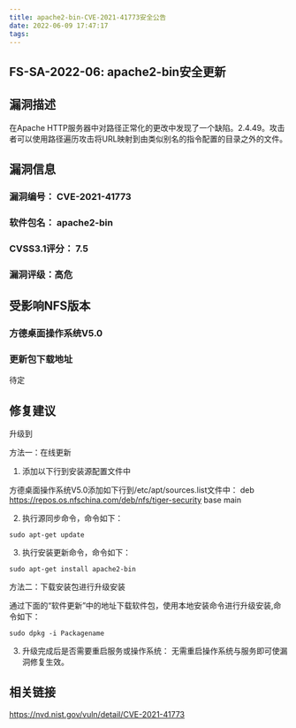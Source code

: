 ```yaml
---
title: apache2-bin-CVE-2021-41773安全公告
date: 2022-06-09 17:47:17
tags:
---
```

## FS-SA-2022-06: apache2-bin安全更新

## 漏洞描述

在Apache HTTP服务器中对路径正常化的更改中发现了一个缺陷。2.4.49。攻击者可以使用路径遍历攻击将URL映射到由类似别名的指令配置的目录之外的文件。

## 漏洞信息

###    漏洞编号： CVE-2021-41773

###    软件包名： apache2-bin

###    CVSS3.1评分： 7.5

###    漏洞评级：高危

## 受影响NFS版本

###    方德桌面操作系统V5.0

### 更新包下载地址

待定

## 修复建议

升级到 

方法一：在线更新

1. 添加以下行到安装源配置文件中

方德桌面操作系统V5.0添加如下行到/etc/apt/sources.list文件中：
deb https://repos.os.nfschina.com/deb/nfs/tiger-security base main

2. 执行源同步命令，命令如下：

```
sudo apt-get update
```

3. 执行安装更新命令，命令如下：

```
sudo apt-get install apache2-bin
```

方法二：下载安装包进行升级安装

通过下面的“软件更新”中的地址下载软件包，使用本地安装命令进行升级安装,命令如下：

```
sudo dpkg -i Packagename
```

3. 升级完成后是否需要重启服务或操作系统：
   无需重启操作系统与服务即可使漏洞修复生效。

## 相关链接

https://nvd.nist.gov/vuln/detail/CVE-2021-41773
